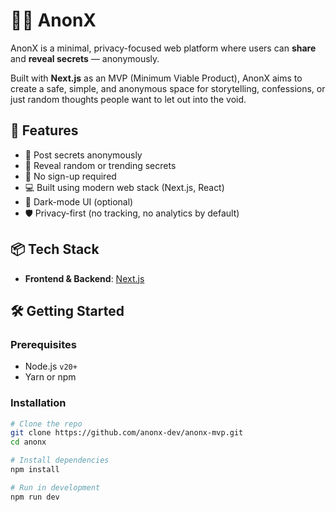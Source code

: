 # 🕵️‍♂️ AnonX

AnonX is a minimal, privacy-focused web platform where users can **share** and **reveal secrets** — anonymously.

Built with **Next.js** as an MVP (Minimum Viable Product), AnonX aims to create a safe, simple, and anonymous space for storytelling, confessions, or just random thoughts people want to let out into the void.

## 🚀 Features

- 🔐 Post secrets anonymously
- 👀 Reveal random or trending secrets
- 🧾 No sign-up required
- 💻 Built using modern web stack (Next.js, React)
- 🌙 Dark-mode UI (optional)
- 🛡️ Privacy-first (no tracking, no analytics by default)

## 📦 Tech Stack

- **Frontend & Backend**: [Next.js](https://nextjs.org/)

## 🛠️ Getting Started

### Prerequisites

- Node.js `v20+`
- Yarn or npm

### Installation

```bash
# Clone the repo
git clone https://github.com/anonx-dev/anonx-mvp.git
cd anonx

# Install dependencies
npm install

# Run in development
npm run dev
```
